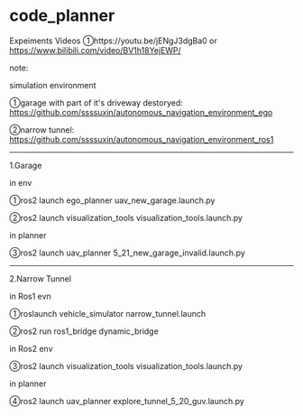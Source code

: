# code_planner

Expeiments Videos
①https://youtu.be/jENgJ3dgBa0  or  https://www.bilibili.com/video/BV1h18YejEWP/



note:

simulation environment

①garage with part of it's driveway destoryed: https://github.com/ssssuxin/autonomous_navigation_environment_ego

②narrow tunnel: https://github.com/ssssuxin/autonomous_navigation_environment_ros1



--------------------

1.Garage

in env

①ros2 launch ego_planner uav_new_garage.launch.py

②ros2 launch visualization_tools visualization_tools.launch.py 

in planner

③ros2 launch uav_planner 5_21_new_garage_invalid.launch.py

--------------------

2.Narrow Tunnel

in Ros1 evn

①roslaunch vehicle_simulator narrow_tunnel.launch

②ros2 run ros1_bridge dynamic_bridge 

in Ros2 env

③ros2 launch visualization_tools visualization_tools.launch.py 

in planner

④ros2 launch uav_planner explore_tunnel_5_20_guv.launch.py 
